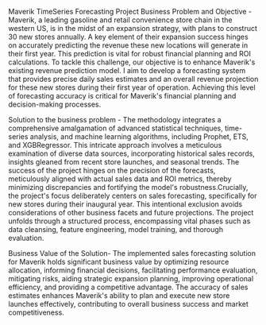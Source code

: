 Maverik TimeSeries Forecasting Project
Business Problem and Objective -
Maverik, a leading gasoline and retail convenience store chain in the western US, is in the midst of an expansion strategy, with plans to construct 30 new stores annually. A key element of their expansion success hinges on accurately predicting the revenue these new locations will generate in their first year. This prediction is vital for robust financial planning and ROI calculations. To tackle this challenge, our objective is to enhance Maverik's existing revenue prediction model. I aim to develop a forecasting system that provides precise daily sales estimates and an overall revenue projection for these new stores during their first year of operation. Achieving this level of forecasting accuracy is critical for Maverik's financial planning and decision-making processes.

Solution to the business problem -
The methodology integrates a comprehensive amalgamation of advanced statistical techniques, time-series analysis, and machine learning algorithms, including Prophet, ETS, and XGBRegressor. This intricate approach involves a meticulous examination of diverse data sources, incorporating historical sales records, insights gleaned from recent store launches, and seasonal trends. The success of the project hinges on the precision of the forecasts, meticulously aligned with actual sales data and ROI metrics, thereby minimizing discrepancies and fortifying the model's robustness.Crucially, the project's focus deliberately centers on sales forecasting, specifically for new stores during their inaugural year. This intentional exclusion avoids considerations of other business facets and future projections. The project unfolds through a structured process, encompassing vital phases such as data cleansing, feature engineering, model training, and thorough evaluation.

Business Value of the Solution-
The implemented sales forecasting solution for Maverik holds significant business value by optimizing resource allocation, informing financial decisions, facilitating performance evaluation, mitigating risks, aiding strategic expansion planning, improving operational efficiency, and providing a competitive advantage. The accuracy of sales estimates enhances Maverik's ability to plan and execute new store launches effectively, contributing to overall business success and market competitiveness.
